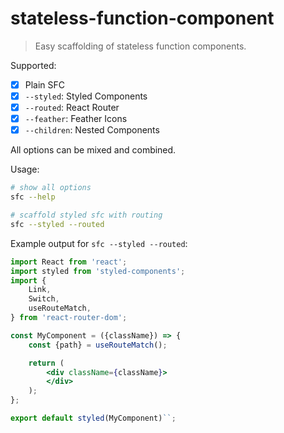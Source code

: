 # stateless-function-component
> Easy scaffolding of stateless function components.

Supported:

- [x] Plain SFC
- [x] `--styled`: Styled Components
- [x] `--routed`: React Router
- [x] `--feather`: Feather Icons
- [x] `--children`: Nested Components

All options can be mixed and combined.

Usage:

```bash
# show all options
sfc --help

# scaffold styled sfc with routing
sfc --styled --routed
```

Example output for `sfc --styled --routed`:
```jsx
import React from 'react';
import styled from 'styled-components';
import {
    Link,
    Switch,
    useRouteMatch,
} from 'react-router-dom';

const MyComponent = ({className}) => {
    const {path} = useRouteMatch();

    return (
        <div className={className}>
        </div>
    );
};

export default styled(MyComponent)``;
```
